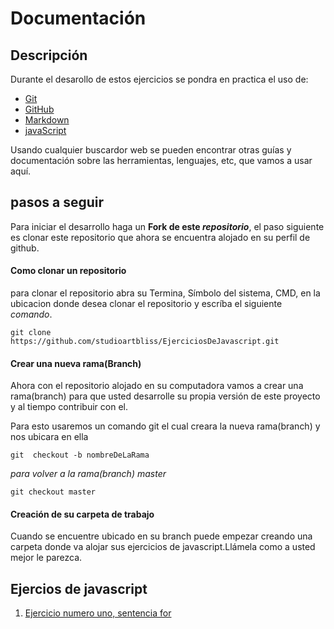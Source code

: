 # Documentación

## Descripción

Durante el desarollo de estos ejercicios se pondra en practica el uso de:

* [Git](https://git-scm.com)
* [GitHub](https://github.com)
* [Markdown](https://help.github.com/articles/basic-writing-and-formatting-syntax/)
* [javaScript](https://www.javascript.com/learn/javascript/strings)

Usando cualquier buscardor web se pueden encontrar otras guías y documentación sobre  las herramientas, lenguajes, etc, que vamos a usar aquí.

## pasos a seguir

Para iniciar el desarrollo haga un **Fork de este _repositorio_**,  el paso siguiente es clonar  este  repositorio que ahora se encuentra alojado en su perfil de github.

#### Como clonar un repositorio
para clonar el repositorio  abra su Termina, Símbolo del sistema, CMD, en la ubicacion donde desea clonar el repositorio y escríba el siguiente _comando_.

 ```
 git clone  https://github.com/studioartbliss/EjerciciosDeJavascript.git 
 ```

#### Crear una nueva rama(Branch)
Ahora con el repositorio alojado en su computadora vamos a crear una rama(branch) para que usted desarrolle su propia versión de este proyecto y al tiempo contribuir con el.

Para esto usaremos un comando git el cual creara la nueva rama(branch) y nos ubicara en ella

```
git  checkout -b nombreDeLaRama
```

_para volver a la rama(branch) master_

```
git checkout master
```

#### Creación de su carpeta de trabajo
Cuando se encuentre  ubicado en su branch puede empezar creando una carpeta donde va alojar sus ejercicios de javascript.Llámela como  a usted mejor le parezca.


## Ejercios de javascript

1. [Ejercicio numero uno, sentencia for](/ejercicios/ejercicio-1.md)
